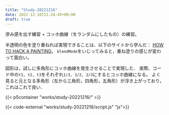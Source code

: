 ```yaml
---
title: "Study-20221216"
date: 2022-12-16T21:24:45+09:00
draft: true
---
```


滲み感を出す練習 + コッホ曲線（をランダムにしたもの）の練習。

半透明の色を塗り重ねれば実現できることは、以下のサイトから学んだ：
[HOW TO HACK A PAINTING](https://sawfish-parrot-k5ex.squarespace.com/essays?offset=1605103200480)。
`blendMode`をいじってみると，重ね塗りの感じが変わって面白い。

図形は，試しに多角形にコッホ曲線を発生させることで実現した．
実際、コード中の`t1, t2, t3`をそれぞれ`1/3, 1/2, 2/3`にするとコッホ曲線になる。
よく見ると元となる多角形（左から三角形，四角形，五角形）が浮き上がっており，これはこれで良い．


{{< p5container "works/study-20221216/" >}}

{{< code-external "works/study-20221216/script.js" "js">}}
